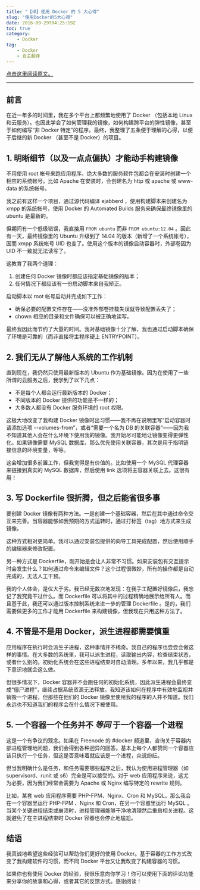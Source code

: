 ```yaml
---
title: "【译】使用 Docker 的 5 大心得"
slug: "使用Docker的5大心得"
date: 2016-09-29T04:25:19Z
toc: true
category:
    - Docker
tag:
    - Docker
    - 自主翻译
---
```


[点击这里阅读原文。](https://blog.tutum.co/2014/10/28/the-5-most-important-things-ive-learned-from-using-docker/)

---

## 前言

在近一年多的时间里，我在多个平台上都频繁地使用了 Docker （包括本地 Linux 和云服务）。也因此学会了如何管理我的镜像，如何构建跨平台的弹性镜像，甚至于如何编写“非 Docker 特定”的程序。最终，我整理了五条便于理解的心得，以便于后继的新 Docker （甚至不是 Docker）的项目。

<!--more-->

## 1. 明晰细节（以及一点点偏执）才能动手构建镜像

不用使用 root 帐号来跑应用程序。绝大多数的服务软件包都会在安装时创建一个相应的系统帐号。比如 Apache 在安装时，会创建名为 http 或 apache 或 www-data 的系统帐号。

我之前有这样一个项目，通过源代码编译 ejabberd ，使用构建脚本来创建名为 xmpp 的系统帐号，使用 Docker 的 Automated Builds 服务来确保最终镜像里的 ubuntu 是最新的。

但期间有一个低级错误，我直接用 `FROM ubuntu` 而非 `FROM ubuntu:12.04` 。因此有一天，最终镜像里的 Ubuntu 升级到了 14.04 的版本（新增了一个系统帐号），因而 xmpp 系统帐号 UID 也变了。使用这个版本的镜像启动容器时，外部卷因为 UID 不一致就无法读写了。

这教育了我两个道理：

1. 创建任何 Docker 镜像时都应该指定基础镜像的版本；
2. 任何情况下都应该有一份启动脚本来自我矫正。

启动脚本以 root 帐号启动并完成如下工作：

-   确保必要的配置文件存在——没准外部卷挂载失误就导致配置丢失了；
-   chown 相应的目录和文件确保可以被正确地读写。

最终我因此而节约了大量的时间。我对基础镜像十分了解，我也通过启动脚本确保了环境是可靠的（而非直接将主程序硬上 ENTRYPOINT）。

## 2. 我们无从了解他人系统的工作机制

直到现在，我仍然只使用最新版本的 Ubuntu 作为基础镜像。因为在使用了一些所谓的云服务之后，我学到了以下几点：

-   不是每个人都会运行最新版本的 Docker；
-   不同版本的 Docker 提供的功能是不一样的；
-   大多数人都没有 Docker 服务环境的 root 权限。

这极大地改变了我构建 Docker 镜像时出习惯——我不再在说明里写“启动容器时请添加选项 --volumes-from”，或者“需要一个名为 DB 的关联容器”——因为我不知道其他人会在什么环境下使用我的镜像。我开始尽可能地让镜像变得更弹性化。如果镜像需要 MySQL 数据库，那么优先使用关联容器，其次是用于指明链接信息的环境变量，等等。

这会增加很多前置工作，但我觉得是有价值的。比如使用一个 MySQL 代理容器来链接到真实的 MySQL 数据库，然后使用 link 选项将主容器关联上去。这很有用！

## 3. 写 Dockerfile 很折腾，但之后能省很多事

要创建 Docker 镜像有两种方法。一是创建一个基础容器，然后在其中通过命令交互来完善。当容器能够如我预期的方式运转时，通过打标签（tag）地方式来生成镜像。

这种方式相对更简单。我可以通过安装包提供的向导工具完成配置，然后使用顺手的编辑器来修改配置。

另一种方式是 Dockerfile，刚开始是会让人非常不习惯。如果安装包有交互提示时会发生什么？如何通过命令来编辑文件？这个过程很微妙，所有的操作都是自动完成的，无法人工干预。

我的个人体会，是优大于劣。我已经无数次地发现：在我手工配置好镜像后，我忘记了我究竟干过什么。而 Dockerfile 可以将其中的过程精确地展示给所有人。而且基于此，我还可以通过版本控制系统来进一步的管理 Dockerfile 。是的，我们需要做更多的工作才能用 Dockerfile 来构建镜像，但我现在只用这种方法了。

## 4. 不管是不是用 Docker，派生进程都需要慎重

应用程序在执行时会派生子进程，这种事情并不稀奇。我自己的程序也尝尝会做这样的事情。在大多数的系统里，我可以派生进程，读取输出内容，检查结束状态，或者什么别的。初始化系统会在这些进程结束时自动清理。多年以来，我几乎都是下意识地就会这么做。

但很多情况下，Docker 容器并不会跑任何的初始化系统，因此派生进程会最终变成“僵尸进程”，继续占据系统资源无法释放。我知道该如何在程序中有效地监视并销毁一个进程，但那些在他们的 Docker 镜像里使用我的程序的人并不知道。我们永远也不知道我们的程序会在什么情况下被使用。

## 5. 一个容器一个任务并不 _等同_ 于一个容器一个进程

这是一个有争议的观念。如果在 Freenode 的 #docker 频道里，咨询关于容器内部进程管理地问题，我们会得到各种迥异的回答。基本上每个人都赞同一个容器应该只执行一个任务，但这是否意味着就应该是一个进程，众说纷纭。

但当我明确什么是任务，和任务需要哪些程序之后，我认为使用进程管理器（如 supervisord、runit 或 s6）完全是可以接受的。对于 web 应用程序来说，这尤为必要，因为我们经常会需要为 Apache 或 Nginx 编写特定的 rewrite 规则。

比如，某套 web 应用程序需要 PHP-FPM、Nginx、Cron 和 MySQL。那么我会在一个容器里运行 PHP-FPM 、Nginx 和 Cron，在另一个容器里运行 MySQL 。当某个关键进程结束或崩溃时，进程管理器能够干净地清理然后重启相关进程。这就避免了在主进程结束时 Docker 容器也会停止地尴尬。

## 结语

我真诚地希望这些经验可以帮助你们更好的使用 Docker。基于容器的工作方式改变了我构建软件的习惯，而不同 Docker 平台又让我改变了构建容器的习惯。

如果你也有使用 Docker 的经验，我很乐意向你学习！你可以使用下面的评论功能来分享你的故事和心得，或者其它的反馈方式。感谢阅读！
